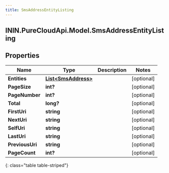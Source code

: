 ```yaml
---
title: SmsAddressEntityListing
---
```

## ININ.PureCloudApi.Model.SmsAddressEntityListing

## Properties

|Name | Type | Description | Notes|
|------------ | ------------- | ------------- | -------------|
| **Entities** | [**List&lt;SmsAddress&gt;**](SmsAddress.html) |  | [optional] |
| **PageSize** | **int?** |  | [optional] |
| **PageNumber** | **int?** |  | [optional] |
| **Total** | **long?** |  | [optional] |
| **FirstUri** | **string** |  | [optional] |
| **NextUri** | **string** |  | [optional] |
| **SelfUri** | **string** |  | [optional] |
| **LastUri** | **string** |  | [optional] |
| **PreviousUri** | **string** |  | [optional] |
| **PageCount** | **int?** |  | [optional] |
{: class="table table-striped"}


